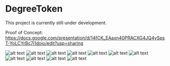 # DegreeToken

This project is currently still under development.

Proof of Concept:
https://docs.google.com/presentation/d/14fCK_EAaxn40PRACXG4JQ4ySpsT-YoLCYrBc7i1doio/edit?usp=sharing

![alt text](https://github.com/yu-jeffy/DegreeToken/blob/main/PoC/Slide1.jpg?raw=true)
![alt text](https://github.com/yu-jeffy/DegreeToken/blob/main/PoC/Slide2.jpg?raw=true)
![alt text](https://github.com/yu-jeffy/DegreeToken/blob/main/PoC/Slide3.jpg?raw=true)
![alt text](https://github.com/yu-jeffy/DegreeToken/blob/main/PoC/Slide4.jpg?raw=true)
![alt text](https://github.com/yu-jeffy/DegreeToken/blob/main/PoC/Slide5.jpg?raw=true)
![alt text](https://github.com/yu-jeffy/DegreeToken/blob/main/PoC/Slide6.jpg?raw=true)
![alt text](https://github.com/yu-jeffy/DegreeToken/blob/main/PoC/Slide7.jpg?raw=true)
![alt text](https://github.com/yu-jeffy/DegreeToken/blob/main/PoC/Slide8.jpg?raw=true)
![alt text](https://github.com/yu-jeffy/DegreeToken/blob/main/PoC/Slide9.jpg?raw=true)
![alt text](https://github.com/yu-jeffy/DegreeToken/blob/main/PoC/Slide10.jpg?raw=true)
![alt text](https://github.com/yu-jeffy/DegreeToken/blob/main/PoC/Slide11.jpg?raw=true)
